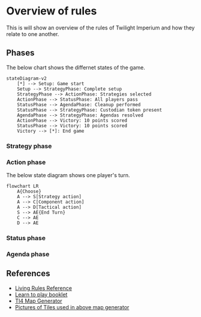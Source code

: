 # Overview of rules

This is will show an overview of the rules of Twilight Imperium and how they relate to one another.

## Phases

The below chart shows the differnet states of the game.

```mermaid
stateDiagram-v2
    [*] --> Setup: Game start
    Setup --> StrategyPhase: Complete setup
    StrategyPhase --> ActionPhase: Strategies selected
    ActionPhase --> StatusPhase: All players pass
    StatusPhase --> AgendaPhase: Cleanup performed
    StatusPhase --> StrategyPhase: Custodian token present
    AgendaPhase --> StrategyPhase: Agendas resolved
    ActionPhase --> Victory: 10 points scored
    StatusPhase --> Victory: 10 points scored
    Victory --> [*]: End game
```

### Strategy phase

### Action phase

The below state diagram shows one player's turn.

```mermaid
flowchart LR
    A{Choose}
    A --> S[Strategy action]
    A --> C[Component action]
    A --> D[Tactical action]
    S --> AE{End Turn}
    C --> AE
    D --> AE
```

### Status phase

### Agenda phase

## References

* [Living Rules Reference](https://images-cdn.fantasyflightgames.com/filer_public/51/55/51552c7f-c05c-445b-84bf-4b073456d008/ti10_pok_living_rules_reference_20_web.pdf)
* [Learn to play booklet](https://images-cdn.fantasyflightgames.com/filer_public/f3/c6/f3c66512-8e19-4f30-a0d4-d7d75701fd37/ti-k0289_learn_to_playcompressed.pdf)
* [TI4 Map Generator](https://keeganw.github.io/)
* [Pictures of Tiles used in above map generator](https://github.com/KeeganW/ti4/tree/master/public/tiles)
